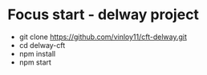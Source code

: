 # Focus start - delway project
- git clone https://github.com/vinloy11/cft-delway.git
- cd delway-cft
- npm install
- npm start
